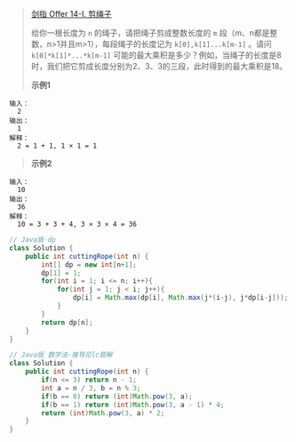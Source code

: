 >[剑指 Offer 14-I. 剪绳子](https://leetcode-cn.com/problems/jian-sheng-zi-lcof/)
>
>给你一根长度为 ```n``` 的绳子，请把绳子剪成整数长度的 ```m``` 段（m、n都是整数，n>1并且m>1），每段绳子的长度记为 ```k[0],k[1]...k[m-1]``` 。请问 ```k[0]*k[1]*...*k[m-1]``` 可能的最大乘积是多少？例如，当绳子的长度是8时，我们把它剪成长度分别为2、3、3的三段，此时得到的最大乘积是18。
>
>**示例1**
```
输入：
  2
输出：
  1
解释：
  2 = 1 + 1, 1 × 1 = 1
```
>**示例2**
```
输入：
  10
输出：
  36
解释：
  10 = 3 + 3 + 4, 3 × 3 × 4 = 36
```

```java
// Java版 dp
class Solution {
    public int cuttingRope(int n) {
        int[] dp = new int[n+1];
        dp[1] = 1;
        for(int i = 1; i <= n; i++){
            for(int j = 1; j < i; j++){
                dp[i] = Math.max(dp[i], Math.max(j*(i-j), j*dp[i-j]));
            }
        }
        return dp[n];
    }
}
```
```java
// Java版 数学法-推导见lc题解
class Solution {
    public int cuttingRope(int n) {
        if(n <= 3) return n - 1;
        int a = n / 3, b = n % 3;
        if(b == 0) return (int)Math.pow(3, a);
        if(b == 1) return (int)Math.pow(3, a - 1) * 4;
        return (int)Math.pow(3, a) * 2;
    }
}
```